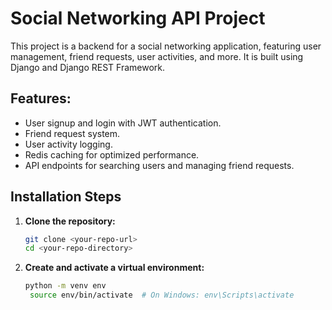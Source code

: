 # Social Networking API Project

This project is a backend for a social networking application, featuring user management, friend requests, user activities, and more. It is built using Django and Django REST Framework.

## Features:
- User signup and login with JWT authentication.
- Friend request system.
- User activity logging.
- Redis caching for optimized performance.
- API endpoints for searching users and managing friend requests.

## Installation Steps

1. **Clone the repository:**
   ```bash
   git clone <your-repo-url>
   cd <your-repo-directory>

2. **Create and activate a virtual environment:**
   ```bash
   python -m venv env
    source env/bin/activate  # On Windows: env\Scripts\activate
